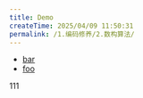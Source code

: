 ```yaml
---
title: Demo
createTime: 2025/04/09 11:50:31
permalink: /1.编码修养/2.数构算法/
---
```


- [bar](bar.md)
- [foo](foo.md)

111